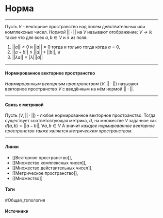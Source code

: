 # Норма
***
Пусть $V$ - векторное пространство над полем действительных или комплексных чисел. *Нормой* $||\cdot||$ на $V$ называют отображение: $V\to\mathbb{R}$ такое что для всех $a,b\in V$ и $\lambda$ из поля.
1. $||a||\ge0$ и $||a||=0$ тогда и только тогда когда $a=0$,
2. $||a+b||\le||a||+||b||$, и
3. $||\lambda a||=|\lambda|||a||$
***
#### Нормированное векторное пространство
*Нормированным векторным пространством* $(V,||\cdot||)$ называют векторное пространство $V$ с введённым на нём нормой $||\cdot||$.
***
#### Связь с метрикой
Пусть $(V,||\cdot||)$ - любое нормированное векторное пространство. Тогда существует соответсвтующая метрика, $d$, на множестве $V$ заданное как $d(a,b)=||a-b||,\forall a,b\in V$
А значит *каждое нормированное векторное пространство также является метрическим пространством*.
***
#### Линки
- [[Векторное пространство]],
- [[Множество комплексных чисел]],
- [[Множество действительных чисел]],
- [[Метрическое пространство]],
- [[Множество]]

#### Тэги
 #Общая_топология 
#### Источники
 